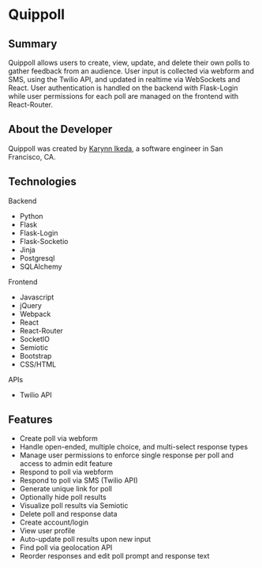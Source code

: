 # Quippoll
## Summary
Quippoll allows users to create, view, update, and delete their own polls to gather feedback from an audience. User input is collected via webform and SMS, using the Twilio API, and updated in realtime via WebSockets and React. User authentication is handled on the backend with Flask-Login while user permissions for each poll are managed on the frontend with React-Router.

## About the Developer
Quippoll was created by [Karynn Ikeda](https://www.linkedin.com/in/ktikeda/), a software engineer in San Francisco, CA.

## Technologies

Backend
* Python
* Flask
* Flask-Login
* Flask-Socketio
* Jinja
* Postgresql
* SQLAlchemy

Frontend
* Javascript
* jQuery
* Webpack
* React
* React-Router
* SocketIO
* Semiotic
* Bootstrap
* CSS/HTML

APIs
* Twilio API

## Features
* Create poll via webform
* Handle open-ended, multiple choice, and multi-select response types
* Manage user permissions to enforce single response per poll and access to admin edit feature
* Respond to poll via webform
* Respond to poll via SMS (Twilio API)
* Generate unique link for poll
* Optionally hide poll results
* Visualize poll results via Semiotic
* Delete poll and response data
* Create account/login
* View user profile
* Auto-update poll results upon new input
* Find poll via geolocation API
* Reorder responses and edit poll prompt and response text

